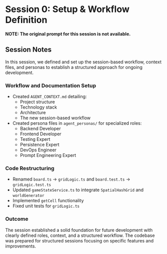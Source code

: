 # Session 0: Setup & Workflow Definition

**NOTE: The original prompt for this session is not available.**

## Session Notes

In this session, we defined and set up the session-based workflow, context files, and personas to establish a structured approach for ongoing development.

### Workflow and Documentation Setup

- Created `AGENT_CONTEXT.md` detailing:
  - Project structure
  - Technology stack
  - Architecture
  - The new session-based workflow
- Created persona files in `agent_personas/` for specialized roles:
  - Backend Developer
  - Frontend Developer
  - Testing Expert
  - Persistence Expert
  - DevOps Engineer
  - Prompt Engineering Expert

### Code Restructuring

- Renamed `board.ts` -> `gridLogic.ts` and `board.test.ts` -> `gridLogic.test.ts`
- Updated `gameStateService.ts` to integrate `SpatialHashGrid` and `worldGenerator`
- Implemented `getCell` functionality
- Fixed unit tests for `gridLogic.ts`

### Outcome

The session established a solid foundation for future development with clearly defined roles, context, and a structured workflow. The codebase was prepared for structured sessions focusing on specific features and improvements.